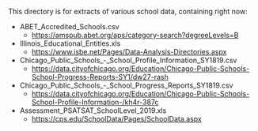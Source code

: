 This directory is for extracts of various school data, containing right now:

* ABET_Accredited_Schools.csv
  * https://amspub.abet.org/aps/category-search?degreeLevels=B
* Illinois_Educational_Entities.xls
    * https://www.isbe.net/Pages/Data-Analysis-Directories.aspx
*  Chicago_Public_Schools_-_School_Profile_Information_SY1819.csv
    * https://data.cityofchicago.org/Education/Chicago-Public-Schools-School-Progress-Reports-SY1/dw27-rash
* Chicago_Public_Schools_-_School_Progress_Reports_SY1819.csv
    * https://data.cityofchicago.org/Education/Chicago-Public-Schools-School-Profile-Information-/kh4r-387c
* Assessment_PSATSAT_SchoolLevel_2019.xls
    * https://cps.edu/SchoolData/Pages/SchoolData.aspx